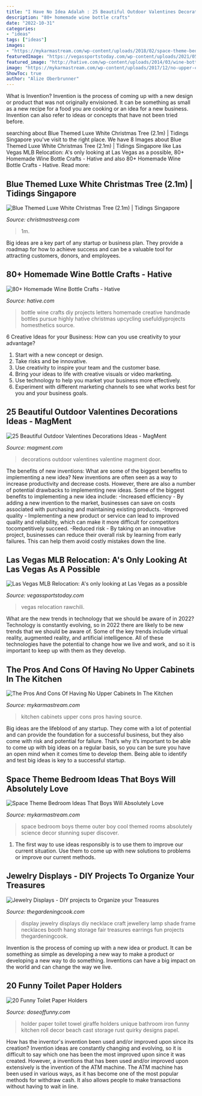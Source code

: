 ```yaml
---
title: "I Have No Idea Adalah : 25 Beautiful Outdoor Valentines Decorations Ideas"
description: "80+ homemade wine bottle crafts"
date: "2022-10-31"
categories:
- "ideas"
tags: ["ideas"]
images:
- "https://mykarmastream.com/wp-content/uploads/2018/02/space-theme-bedroom-12-.jpg"
featuredImage: "https://vegassportstoday.com/wp-content/uploads/2021/05/dallasrangersballpark-scaled.jpg"
featured_image: "http://hative.com/wp-content/uploads/2014/03/wine-bottle-crafts/36-handmade-wine-letters.jpg"
image: "https://mykarmastream.com/wp-content/uploads/2017/12/no-upper-cabinets-kitchen-5-.jpg"
ShowToc: true
author: "Alize Oberbrunner"
---
```



What is Invention?
Invention is the process of coming up with a new design or product that was not originally envisioned. It can be something as small as a new recipe for a food you are cooking or an idea for a new business. Invention can also refer to ideas or concepts that have not been tried before.

	

		
searching about Blue Themed Luxe White Christmas Tree (2.1m) | Tidings Singapore you've visit to the right place. We have 8 Images about Blue Themed Luxe White Christmas Tree (2.1m) | Tidings Singapore like Las Vegas MLB Relocation: A&#039;s only looking at Las Vegas as a possible, 80+ Homemade Wine Bottle Crafts - Hative and also 80+ Homemade Wine Bottle Crafts - Hative. Read more:
		
    
## Blue Themed Luxe White Christmas Tree (2.1m) | Tidings Singapore

<img loading=lazy src="https://christmastreesg.com/wp-content/uploads/2019/12/IMG_20191209_133515-1536x2048.jpg" onerror="this.onerror=null;this.src='https://tse1.mm.bing.net/th?id=OIP.BTSnVrS1Qzb-dXKrFmsWiAHaJ4&amp;pid=15.1';" alt="Blue Themed Luxe White Christmas Tree (2.1m) | Tidings Singapore">

_Source: christmastreesg.com_

>1m. 

	

Big ideas are a key part of any startup or business plan. They provide a roadmap for how to achieve success and can be a valuable tool for attracting customers, donors, and employees.

    
## 80+ Homemade Wine Bottle Crafts - Hative

<img loading=lazy src="http://hative.com/wp-content/uploads/2014/03/wine-bottle-crafts/36-handmade-wine-letters.jpg" onerror="this.onerror=null;this.src='https://tse2.mm.bing.net/th?id=OIP.OXNdhb2eNp-77rXqDKKUbQHaJ4&amp;pid=15.1';" alt="80+ Homemade Wine Bottle Crafts - Hative">

_Source: hative.com_

>bottle wine crafts diy projects letters homemade creative handmade bottles pursue highly hative christmas upcycling usefuldiyprojects homesthetics source. 

	

6 Creative Ideas for your Business: How can you use creativity to your advantage?
1. Start with a new concept or design.
2. Take risks and be innovative.
3. Use creativity to inspire your team and the customer base. 
4. Bring your ideas to life with creative visuals or video marketing. 
5. Use technology to help you market your business more effectively. 
6. Experiment with different marketing channels to see what works best for you and your business goals.

    
## 25 Beautiful Outdoor Valentines Decorations Ideas - MagMent

<img loading=lazy src="https://www.magment.com/wp-content/uploads/2016/11/Valentine-Heart-Door-Wreath.jpg" onerror="this.onerror=null;this.src='https://tse1.mm.bing.net/th?id=OIP.PdijHz07ZLD_KzGv79SXVQHaJ4&amp;pid=15.1';" alt="25 Beautiful Outdoor Valentines Decorations Ideas - MagMent">

_Source: magment.com_

>decorations outdoor valentines valentine magment door. 

	

The benefits of new inventions: What are some of the biggest benefits to implementing a new idea?
New inventions are often seen as a way to increase productivity and decrease costs. However, there are also a number of potential drawbacks to implementing new ideas. Some of the biggest benefits to implementing a new idea include: 
-Increased efficiency - By adding a new invention to the market, businesses can save on costs associated with purchasing and maintaining existing products. 
-Improved quality - Implementing a new product or service can lead to improved quality and reliability, which can make it more difficult for competitors tocompetitively succeed. 
-Reduced risk - By taking on an innovative project, businesses can reduce their overall risk by learning from early failures. This can help them avoid costly mistakes down the line.

    
## Las Vegas MLB Relocation: A&#039;s Only Looking At Las Vegas As A Possible

<img loading=lazy src="https://vegassportstoday.com/wp-content/uploads/2021/05/dallasrangersballpark-scaled.jpg" onerror="this.onerror=null;this.src='https://tse1.mm.bing.net/th?id=OIP.qVvcBaiPSLm4585_cqaydQHaE7&amp;pid=15.1';" alt="Las Vegas MLB Relocation: A&#039;s only looking at Las Vegas as a possible">

_Source: vegassportstoday.com_

>vegas relocation rawchili. 

	

What are the new trends in technology that we should be aware of in 2022?
Technology is constantly evolving, so in 2022 there are likely to be new trends that we should be aware of. Some of the key trends include virtual reality, augmented reality, and artificial intelligence. All of these technologies have the potential to change how we live and work, and so it is important to keep up with them as they develop.

    
## The Pros And Cons Of Having No Upper Cabinets In The Kitchen

<img loading=lazy src="https://mykarmastream.com/wp-content/uploads/2017/12/no-upper-cabinets-kitchen-5-.jpg" onerror="this.onerror=null;this.src='https://tse2.mm.bing.net/th?id=OIP.EBlZxGiONMA2Don4hKpKXgHaLH&amp;pid=15.1';" alt="The Pros And Cons Of Having No Upper Cabinets In The Kitchen">

_Source: mykarmastream.com_

>kitchen cabinets upper cons pros having source. 

	

Big ideas are the lifeblood of any startup. They come with a lot of potential and can provide the foundation for a successful business, but they also come with risk and potential for failure. That’s why it’s important to be able to come up with big ideas on a regular basis, so you can be sure you have an open mind when it comes time to develop them. Being able to identify and test big ideas is key to a successful startup.

    
## Space Theme Bedroom Ideas That Boys Will Absolutely Love

<img loading=lazy src="https://mykarmastream.com/wp-content/uploads/2018/02/space-theme-bedroom-12-.jpg" onerror="this.onerror=null;this.src='https://tse3.mm.bing.net/th?id=OIP.KmEL59G6mAukG4hrm4EOYQHaKD&amp;pid=15.1';" alt="Space Theme Bedroom Ideas That Boys Will Absolutely Love">

_Source: mykarmastream.com_

>space bedroom boys theme outer boy cool themed rooms absolutely science decor stunning super discover. 

	

1. The first way to use ideas responsibly is to use them to improve our current situation. Use them to come up with new solutions to problems or improve our current methods. 

    
## Jewelry Displays - DIY Projects To Organize Your Treasures

<img loading=lazy src="https://thegardeningcook.com/wp-content/uploads/2013/05/jools4.jpg" onerror="this.onerror=null;this.src='https://tse4.mm.bing.net/th?id=OIP.zbUYrUSUg66zs4kFLDfUmQHaJ4&amp;pid=15.1';" alt="Jewelry Displays - DIY projects to Organize your Treasures">

_Source: thegardeningcook.com_

>display jewelry displays diy necklace craft jewellery lamp shade frame necklaces booth hang storage fair treasures earrings fun projects thegardeningcook. 

	

Invention is the process of coming up with a new idea or product. It can be something as simple as developing a new way to make a product or developing a new way to do something. Inventions can have a big impact on the world and can change the way we live.

    
## 20 Funny Toilet Paper Holders

<img loading=lazy src="https://www.doseoffunny.com/wp-content/uploads/2014/08/funny-toilet-paper-holder-9.jpg" onerror="this.onerror=null;this.src='https://tse1.mm.bing.net/th?id=OIP.OOzQJii3ClL-lU_qo0nlvgAAAA&amp;pid=15.1';" alt="20 Funny Toilet Paper Holders">

_Source: doseoffunny.com_

>holder paper toilet towel giraffe holders unique bathroom iron funny kitchen roll decor beach cast storage rust quirky designs papel. 

	

How has the inventor's invention been used and/or improved upon since its creation?
Invention ideas are constantly changing and evolving, so it is difficult to say which one has been the most improved upon since it was created. However, a inventions that has been used and/or improved upon extensively is the invention of the ATM machine. The ATM machine has been used in various ways, as it has become one of the most popular methods for withdraw cash. It also allows people to make transactions without having to wait in line.

